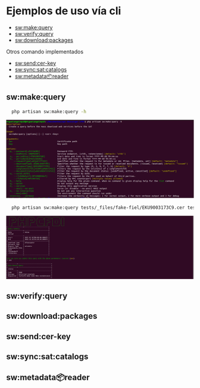 # Ejemplos de uso vía cli

* [sw:make:query](../docs/ejemplos_cli.md#swmakequery)
* [sw:verify:query](../docs/ejemplos_cli.md#swverifyquery)
* [sw:download:packages](../docs/ejemplos_cli.md#swdownloadpackages)

Otros comando implementados

* [sw:send:cer-key](../docs/ejemplos_cli.md#swsendcer-key)
* [sw:sync:sat:catalogs](../docs/ejemplos_cli.md#swsyncsatcatalogs)
* [sw:metadata:package:reader](../docs/ejemplos_cli.md#swmetadatapackagereader)


## sw:make:query
```bash
  php artisan sw:make:query -h
 ```
![sw:make:query](../docs/img/sw:make:query.png)

```bash
  php artisan sw:make:query tests/_files/fake-fiel/EKU9003173C9.cer tests/_files/fake-fiel/EKU9003173C9.key -p 12345678a -s '2019-01-13 00:00:00' -e '2019-01-13 23:59:59' --requestType='metadata' --downloadType='received'
 ```
![sw:make:query](../docs/img/sw:make:query-example.png)



## sw:verify:query

## sw:download:packages

## sw:send:cer-key

## sw:sync:sat:catalogs

## sw:metadata:package:reader
